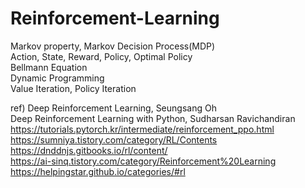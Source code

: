 # Reinforcement-Learning


Markov property, Markov Decision Process(MDP)  
Action, State, Reward, Policy, Optimal Policy  
Bellmann Equation  
Dynamic Programming  
Value Iteration, Policy Iteration


ref) Deep Reinforcement Learning, Seungsang Oh  
Deep Reinforcement Learning with Python, Sudharsan Ravichandiran  
https://tutorials.pytorch.kr/intermediate/reinforcement_ppo.html  
https://sumniya.tistory.com/category/RL/Contents  
https://dnddnjs.gitbooks.io/rl/content/  
https://ai-sinq.tistory.com/category/Reinforcement%20Learning  
https://helpingstar.github.io/categories/#rl
